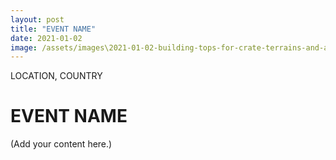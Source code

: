 ```yaml
---
layout: post
title: "EVENT NAME"
date: 2021-01-02
image: /assets/images\2021-01-02-building-tops-for-crate-terrains-and-assembling-in-parking-lot/pic01.jpg
---
```


<span class="date">LOCATION, COUNTRY</span>

# EVENT NAME

(Add your content here.)
